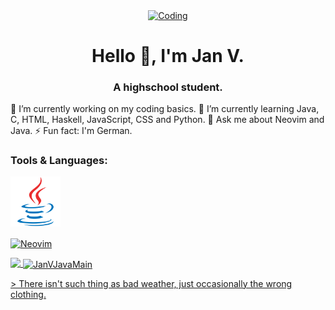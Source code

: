 <p align="center">
  <a src="https://cdn.dribbble.com/users/1019864/screenshots/3079099/codeloop.gif" alt="Coding" height="300" width="400"
    href="https://cdn.dribbble.com/users/1019864/screenshots/3079099/codeloop.gif"                            
    target="blank"
    ><img
      align="center"
      src="https://cdn.dribbble.com/users/1019864/screenshots/3079099/codeloop.gif"                           
      alt="Coding"
      height="300"
      width="400"
  /></a>
</p>
<h1 align="center">Hello 👋, I'm Jan V.</h1>
<h3 align="center">A highschool student.</h3>
🔭 I’m currently working on my coding basics. 
🌱 I’m currently learning Java, C, HTML, Haskell, JavaScript, CSS and Python.
💬 Ask me about Neovim and Java.                              
⚡ Fun fact: I'm German.
<h3 align="left">Tools & Languages:</h3>
  <a href="https://www.java.com" target="_blank" rel="noreferrer">
    <img
      src="https://raw.githubusercontent.com/devicons/devicon/master/icons/java/java-original.svg"            
      alt="java"
      width="80"
      height="80"
    />
  </a>
<p>
  <a href="https://github.com/neovim/neovim" target="_blank">
    <img
      align="center"
      src="https://icons.iconarchive.com/icons/papirus-team/papirus-apps/128/nvim-icon.png"                   
      alt="Neovim"
      height="80"
      width="80"
  </a>
</p>
<p>
  <img
    align="left"
    src="https://github-readme-stats.vercel.app/api/top-langs/?username=JanVJavaMain&layout=compact&show_icons=
    alt="JanVJavaMain"
  />
</p>
<p>
  &nbsp;<img
    align="center"
    src="https://github-readme-stats.vercel.app/api?username=JanVJavaMain&show_icons=true&theme=dark"          
    alt="JanVJavaMain"
  />
</p>
<p>
  <img]
    align="center"
    src="https://github-readme-streak-stats.herokuapp.com/?user=JanVJavaMain&theme=dark"                       
    alt="JanVJavaMain"
  />
</p>
> There isn't such thing as bad weather, just occasionally the wrong clothing.

